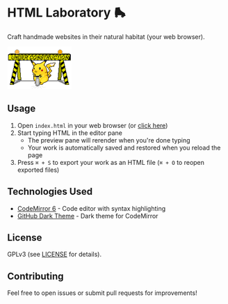 # HTML Laboratory 🛼

Craft handmade websites in their natural habitat (your web browser).

<img src="images/pika_construction.gif">

## Usage

1. Open `index.html` in your web browser (or <a href="https://hunterirving.github.io/html_laboratory/">click here</a>)
2. Start typing HTML in the editor pane
    - The preview pane will rerender when you're done typing
    - Your work is automatically saved and restored when you reload the page
3. Press `⌘ + S` to export your work as an HTML file (`⌘ + O` to reopen exported files)

## Technologies Used

- [CodeMirror 6](https://codemirror.net/) - Code editor with syntax highlighting
- [GitHub Dark Theme](https://github.com/fsegurai/codemirror-themes) - Dark theme for CodeMirror

## License

GPLv3 (see <a href="LICENSE">LICENSE</a> for details).

## Contributing

Feel free to open issues or submit pull requests for improvements!
